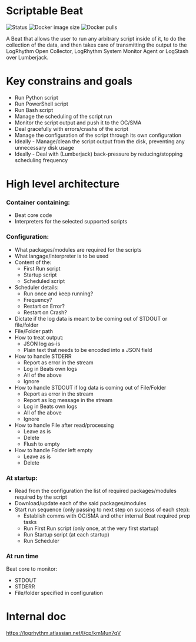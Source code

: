 # Scriptable Beat
![Status](https://badgen.net/static/status/proof%20of%20concept/orange "Status")
![Docker image size](https://badgen.net/docker/size/tonymasse/scriptable_beat?icon=docker "Docker image size")
![Docker pulls](https://badgen.net/docker/pulls/tonymasse/scriptable_beat?icon=docker "Docker pulls")

A Beat that allows the user to run any arbitrary script inside of it, to do the collection of the data, and then takes care of transmitting the output to the LogRhythm Open Collector, LogRhythm System Monitor Agent or LogStash over Lumberjack.

# Key constrains and goals

- Run Python script
- Run PowerShell script
- Run Bash script
- Manage the scheduling of the script run
- Monitor the script output and push it to the OC/SMA
- Deal gracefully with errors/crashs of the script
- Manage the configuration of the script through its own configuration
- Ideally - Manage/clean the script output from the disk, preventing any unnecessary disk usage
- Ideally - Deal with (Lumberjack) back-pressure by reducing/stopping scheduling frequency

# High level architecture

### Container containing:
- Beat core code
- Interpreters for the selected supported scripts

### Configuration:

- What packages/modules are required for the scripts
- What langage/interpreter is to be used
- Content of the:
  - First Run script
  - Startup script
  - Scheduled script
- Scheduler details:
  - Run once and keep running?
  - Frequency?
  - Restart on Error?
  - Restart on Crash?
- Dictate if the log data is meant to be coming out of STDOUT or file/folder
- File/Folder path
- How to treat output:
  - JSON log as-is
  - Plain text that needs to be encoded into a JSON field
- How to handle STDERR
  - Report as error in the stream
  - Log in Beats own logs
  - All of the above
  - Ignore
- How to handle STDOUT if log data is coming out of File/Folder
  - Report as error in the stream
  - Report as log message in the stream
  - Log in Beats own logs
  - All of the above
  - Ignore
- How to handle File after read/processing
  - Leave as is
  - Delete
  - Flush to empty
- How to handle Folder left empty
  - Leave as is
  - Delete

### At startup:
- Read from the configuration the list of required packages/modules required by the script
- Download/update each of the said packages/modules
- Start run sequence (only passing to next step on success of each step):
  - Establish comms with OC/SMA and other internal Beat required prep tasks
  - Run First Run script (only once, at the very first startup)
  - Run Startup script (at each startup)
  - Run Scheduler

### At run time
Beat core to monitor:
- STDOUT
- STDERR
- File/folder specified in configuration

# Internal doc
https://logrhythm.atlassian.net/l/cp/kmMun7qV


